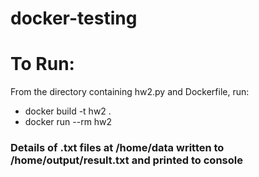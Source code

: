 # docker-testing

# To Run:
From the directory containing hw2.py and Dockerfile, run:
 - docker build -t hw2 .
 - docker run --rm hw2
 
### Details of .txt files at /home/data written to /home/output/result.txt and printed to console
